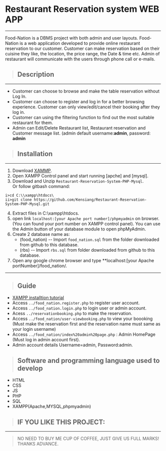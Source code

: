 # Restaurant Reservation system WEB APP
---
Food-Nation is a DBMS project with both admin and user layouts. 
Food-Nation is a web application developed to provide online restaurant reservation to our customer. Customer can make reservation based on their cuisine they like, the location, the price range, the Date & time etc. Admin of restaurant will communicate with the users through phone call or e-mails. 

> ## Description
---
- Customer can choose to browse and make the table reservation without Log In.
- Customer can choose to register and log in for a better browsing experience. Customer can only view/edit/cancel their booking after they log in.
- Customer can using the filtering function to find out the most suitable restaurant for them.
- Admin can Edit/Delete Restaurant list, Restaurant reservation and Customer message list. (admin default username:**admin**, password: **admin**


> ## Installation
---
1. Download [XAMMP](https://www.apachefriends.org/download.html).
2. Open XAMPP Control panel and start running [apche] and [mysql].  
3. Download and Unzip `Restaurant-Reservation-System-PHP-Mysql`.  
  Or follow gitbash command:  
  ```
  i>cd C:\\xampp\htdocs\   
  ii>git clone https://github.com/Kensiang/Restaurant-Reservation-System-PHP-Mysql.git
  ``` 
4. Extract files in C:\xampp\htdocs.
5. open link `localhost:[your Apache port number]/phpmyadmin` on browser. (You can found your port number on XAMPP control panel). You can use the Admin button of your database module to open phpMyAdmin.   
6. Create 2 database name as:
   - (food_nation) -- Import `food_nation.sql` from the folder downloaded from github to this database.
   - (rbs) --  Import `rbs.sql` from folder downloaded from github to this database. 
7. Open any google chrome browser and type **localhost:[your Apache portNumber]/food_nation/. 
---

> ## Guide
- [XAMPP installtion tutorial](https://www.ionos.com/digitalguide/server/tools/xampp-tutorial-create-your-own-local-test-server/)
- Access `../food_nation.register.php` to register user account.
- Access `../food_nation.login.php` to login user or admin account.
- Acess `../reservationbooking.php` to  make the reservation. 
- Access `../food_nation/user-viewbooking.php` to view your boooking (Must make the reservation first and the reservation name must same as your login username)
- Access `../food_nation/index%20admin%20page.php` : Admin HomePage (Must log in admin account first). 
- Admin account details Username=admin, Password:admin. 

> ## Software and programming language used to develop
- HTML
- CSS
- JS
- PHP
- SQL
- XAMPP(Apache,MYSQL,phpmyadmin)

> ## IF YOU LIKE THIS PROJECT:
---
> NO NEED TO BUY ME CUP OF COFFEE, JUST GIVE US FULL MARKS! THANKS ADVANCE. 

